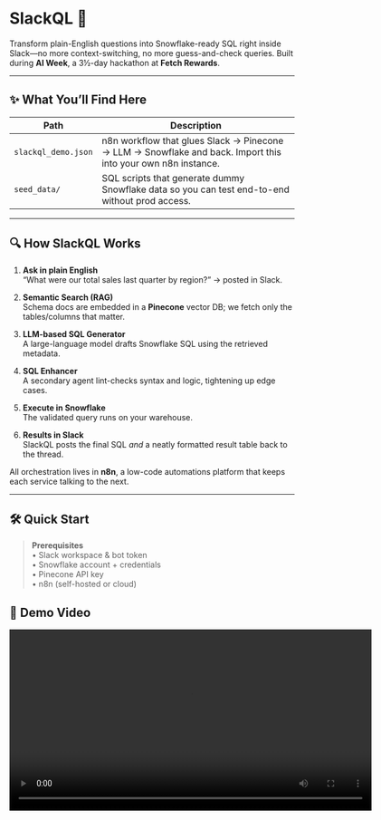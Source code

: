# SlackQL 🚀

Transform plain-English questions into Snowflake-ready SQL right inside Slack—no more context-switching, no more guess-and-check queries. Built during **AI Week**, a 3½-day hackathon at **Fetch Rewards**.

---

## ✨ What You’ll Find Here

| Path | Description |
|------|-------------|
| `slackql_demo.json` | n8n workflow that glues Slack → Pinecone → LLM → Snowflake and back. Import this into your own n8n instance. |
| `seed_data/` | SQL scripts that generate dummy Snowflake data so you can test end-to-end without prod access. |

---

## 🔍 How SlackQL Works

1. **Ask in plain English**  
   “What were our total sales last quarter by region?” → posted in Slack.

2. **Semantic Search (RAG)**  
   Schema docs are embedded in a **Pinecone** vector DB; we fetch only the tables/columns that matter.

3. **LLM-based SQL Generator**  
   A large-language model drafts Snowflake SQL using the retrieved metadata.

4. **SQL Enhancer**  
   A secondary agent lint-checks syntax and logic, tightening up edge cases.

5. **Execute in Snowflake**  
   The validated query runs on your warehouse.

6. **Results in Slack**  
   SlackQL posts the final SQL _and_ a neatly formatted result table back to the thread.

All orchestration lives in **n8n**, a low-code automations platform that keeps each service talking to the next.

---

## 🛠️ Quick Start

> **Prerequisites**  
> • Slack workspace & bot token  
> • Snowflake account + credentials  
> • Pinecone API key  
> • n8n (self-hosted or cloud)

## 🎥 Demo Video

<video controls width="640">
  <source src="SlackQL_demo_video.mp4" type="video/mp4">
  Sorry, your browser doesn’t support embedded videos.  
  You can watch it on <a href="https://www.linkedin.com/posts/your-post-id-here">LinkedIn</a>.
</video>

